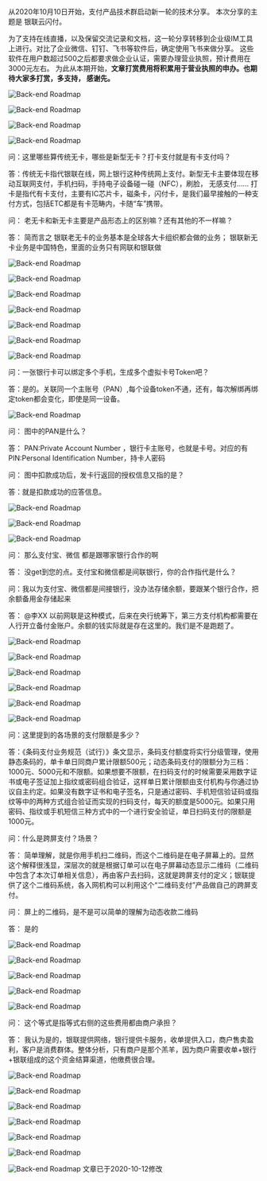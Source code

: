从2020年10月10日开始，支付产品技术群启动新一轮的技术分享。 本次分享的主题是 银联云闪付。 

为了支持在线直播，以及保留交流记录和文档，这一轮分享转移到企业级IM工具上进行。对比了企业微信、钉钉、飞书等软件后，确定使用飞书来做分享。 这些软件在用户数超过500之后都要求做企业认证，需要办理营业执照，预计费用在3000元左右。 为此从本期开始，**文章打赏费用将积累用于营业执照的申办。也期待大家多打赏，多支持， 感谢先。** 

![Back-end Roadmap](./img/unionpay/ia_100000626.jpg)

![Back-end Roadmap](./img/unionpay/ia_100000627.jpg)

![Back-end Roadmap](./img/unionpay/ia_100000628.jpg)

![Back-end Roadmap](./img/unionpay/ia_100000629.jpg)

问：这里哪些算传统无卡，哪些是新型无卡？打卡支付就是有卡支付吗？

答：传统无卡指代银联在线，网上银行这种传统网上支付。新型无卡主要体现在移动互联网支付，手机扫码，手持电子设备碰一碰（NFC），刷脸， 无感支付…… 打卡是指代有卡支付，主要有IC芯片卡，磁条卡，闪付卡，是我们最早接触的一种支付方式，包括ETC都是有卡范畴内，卡随“车”携带。

问： 老无卡和新无卡主要是产品形态上的区别嘛？还有其他的不一样嘛？

答： 简而言之 银联老无卡的业务基本是全球各大卡组织都会做的业务； 银联新无卡业务是中国特色，里面的业务只有网联和银联做

![Back-end Roadmap](./img/unionpay/ia_100000630.jpg)

![Back-end Roadmap](./img/unionpay/ia_100000631.jpg)

![Back-end Roadmap](./img/unionpay/ia_100000632.jpg)

![Back-end Roadmap](./img/unionpay/ia_100000633.jpg)

![Back-end Roadmap](./img/unionpay/ia_100000634.jpg)

![Back-end Roadmap](./img/unionpay/ia_100000635.jpg)

![Back-end Roadmap](./img/unionpay/ia_100000636.jpg)

问：一张银行卡可以绑定多个手机，生成多个虚拟卡号Token吧？

答：是的。关联同一个主账号（PAN）,每个设备token不通，还有，每次解绑再绑定token都会变化，即使是同一设备。

![Back-end Roadmap](./img/unionpay/ia_100000637.jpg)

问： 图中的PAN是什么？

答： PAN:Private Account Number ，银行卡主账号，也就是卡号。对应的有PIN:Personal Identification Number，持卡人密码

问： 图中扣款成功后，发卡行返回的授权信息又指的是？

答：就是扣款成功的应答信息。

![Back-end Roadmap](./img/unionpay/ia_100000638.jpg)

![Back-end Roadmap](./img/unionpay/ia_100000639.jpg)

![Back-end Roadmap](./img/unionpay/ia_100000640.jpg)

问： 那么支付宝、微信 都是跟哪家银行合作的啊

答： 没get到您的点。支付宝和微信都是间联银行，你的合作指代是什么？

问：我以为支付宝、微信都是间接银行，没办法存储余额，要跟某个银行合作，把余额备用金存储起来

答： @李XX 以前网联是这种模式，后来在央行统筹下，第三方支付机构都需要在人行开立备付金账户。余额的钱实际就是存在这里的。我们是不是跑题了。

![Back-end Roadmap](./img/unionpay/ia_100000641.jpg)

![Back-end Roadmap](./img/unionpay/ia_100000642.jpg)

![Back-end Roadmap](./img/unionpay/ia_100000643.jpg)

![Back-end Roadmap](./img/unionpay/ia_100000644.jpg)

![Back-end Roadmap](./img/unionpay/ia_100000645.jpg)

![Back-end Roadmap](./img/unionpay/ia_100000646.jpg)

问：这里提到的各场景的支付限额是多少？

答：《条码支付业务规范（试行）》条文显示，条码支付额度将实行分级管理，使用静态条码的，单卡单日同商户累计限额500元；动态条码支付的限额分为三档：1000元、5000元和不限额。如果想要不限额，在扫码支付的时候需要采用数字证书或电子签证加上指纹或密码组合验证，这样单日累计限额由支付机构与你通过协议自主约定。如果没有数字证书和电子签名，只是通过密码、手机短信验证码或指纹等中的两种方式组合验证而实现的扫码支付，每天的额度是5000元。如果只用密码、指纹或手机短信三种方式中的一个进行安全验证，单日扫码支付的限额是1000元。

问：什么是跨屏支付？场景？

答： 简单理解，就是你用手机扫二维码，而这个二维码是在电子屏幕上的。显然这个解释很浅显，深层次的就是根据订单可以在电子屏幕动态显示二维码（二维码中包含了本次订单相关信息），再由客户去扫码，这就是跨屏支付的定义；银联提供了这个二维码系统，各入网机构可以利用这个“二维码支付”产品做自己的跨屏支付。

问： 屏上的二维码，是不是可以简单的理解为动态收款二维码

答： 是的

![Back-end Roadmap](./img/unionpay/ia_100000647.jpg)

![Back-end Roadmap](./img/unionpay/ia_100000648.jpg)

![Back-end Roadmap](./img/unionpay/ia_100000649.jpg)

![Back-end Roadmap](./img/unionpay/ia_100000650.jpg)

![Back-end Roadmap](./img/unionpay/ia_100000651.jpg)


问：  这个等式是指等式右侧的这些费用都由商户承担？

答： 我认为是的，银联提供网络，银行提供卡服务，收单提供入口，商户售卖盈利，客户是消费群体。整体分析，只有商户是那个羔羊，因为商户需要收单+银行+银联组成的这个资金结算渠道，他缴费很合理。

![Back-end Roadmap](./img/unionpay/ia_100000652.jpg)

![Back-end Roadmap](./img/unionpay/ia_100000653.jpg)

![Back-end Roadmap](./img/unionpay/ia_100000654.jpg)

![Back-end Roadmap](./img/unionpay/ia_100000655.jpg)

![Back-end Roadmap](./img/unionpay/ia_100000656.jpg)

![Back-end Roadmap](./img/unionpay/ia_100000657.jpg)

![Back-end Roadmap](./img/unionpay/ia_100000658.jpg)
文章已于2020-10-12修改